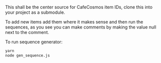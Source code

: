 This shall be the center source for CafeCosmos item IDs, clone this into your project as a submodule.

To add new items add them where it makes sense and then run the sequences, as you see you can make comments by making the value null next to the comment.

To run sequence generator:
```bash
yarn
node gen_sequence.js
```
